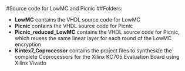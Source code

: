 #Source code for LowMC and Picnic
##Folders:
- **LowMC** contains the VHDL source code for LowMC
- **Picnic** contains the VHDL source code for Picnic
- **Picnic\_reduced\_LowMC** contains the VHDL source code for Picnic, which reuses the same linear layer for each round of the LowMC encryption
- **Kintex7\_Coprocessor** contains the project files to synthesize the complete Coprocessors for the Xilinx KC705 Evaluation Board using Xilinx Vivado
